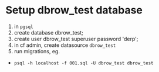 Setup dbrow_test database
=========================

1. in `pgsql`
  1. create database dbrow_test;
  1. create user dbrow_test superuser password 'derp';
1. in cf admin, create datasource `dbrow_test`
1. run migrations, eg.
  * `psql -h localhost -f 001.sql -U dbrow_test dbrow_test`
